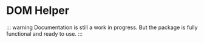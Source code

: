 # DOM Helper

::: warning
Documentation is still a work in progress. But the package is fully functional and ready to use.
:::
